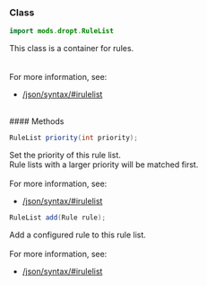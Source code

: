 
### Class

```java
import mods.dropt.RuleList
```

<div class="zen-description zen-class-description">
This class is a container for rules.<br/>
<br/>
<br/>For more information, see:
<ul><li><a href="/json/syntax/#irulelist">/json/syntax/#irulelist</a></li></ul><br/>

</div>
#### Methods

```java
RuleList priority(int priority);
```
<div class="zen-description zen-method-description">
Set the priority of this rule list.<br/>
Rule lists with a larger priority will be matched first.<br/>
<br/>For more information, see:
<ul><li><a href="/json/syntax/#irulelist">/json/syntax/#irulelist</a></li></ul></div>

```java
RuleList add(Rule rule);
```
<div class="zen-description zen-method-description">
Add a configured rule to this rule list.<br/>
<br/>For more information, see:
<ul><li><a href="/json/syntax/#irulelist">/json/syntax/#irulelist</a></li></ul></div>
